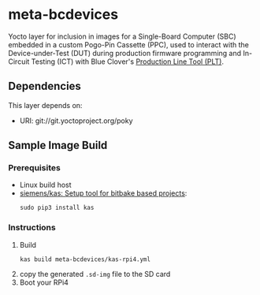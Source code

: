 # meta-bcdevices

Yocto layer for inclusion in images for a Single-Board
Computer (SBC) embedded in a custom Pogo-Pin Cassette (PPC),
used to interact with the Device-under-Test (DUT) during
production firmware programming and In-Circuit Testing (ICT) with Blue Clover's
[Production Line Tool (PLT)](https://bcdevices.com/pages/production-line-tool).

## Dependencies

This layer depends on:

* URI: git://git.yoctoproject.org/poky

## Sample Image Build

### Prerequisites

- Linux build host
- [siemens/kas: Setup tool for bitbake based projects](https://github.com/siemens/kas):
  ```shell
  sudo pip3 install kas
  ```

### Instructions

1. Build
   ```shell
   kas build meta-bcdevices/kas-rpi4.yml
   ```
2. copy the generated `.sd-img` file to the SD card
3. Boot your RPi4
